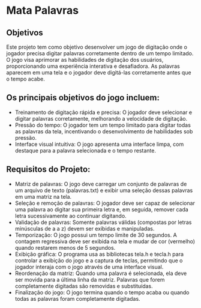 # Mata Palavras #

## Objetivos ##
Este projeto tem como objetivo desenvolver um jogo de digitação onde o jogador precisa digitar palavras corretamente dentro de um tempo limitado. O jogo visa aprimorar as habilidades de digitação dos usuários, proporcionando uma experiência interativa e desafiadora. As palavras aparecem em uma tela e o jogador deve digitá-las corretamente antes que o tempo acabe.

## Os principais objetivos do jogo incluem: ##

 - Treinamento de digitação rápida e precisa: O jogador deve selecionar e digitar palavras corretamente, melhorando a velocidade de digitação.
 - Pressão do tempo: O jogador tem um tempo limitado para digitar todas as palavras da tela, incentivando o desenvolvimento de habilidades sob pressão.
 - Interface visual intuitiva: O jogo apresenta uma interface limpa, com destaque para a palavra selecionada e o tempo restante.
   
 ## Requisitos do Projeto: ##
 - Matriz de palavras: O jogo deve carregar um conjunto de palavras de um arquivo de texto (palavras.txt) e exibir uma seleção dessas palavras em uma matriz na tela.
 - Seleção e remoção de palavras: O jogador deve ser capaz de selecionar uma palavra ao digitar sua primeira letra e, em seguida, remover cada letra sucessivamente ao continuar digitando.
 - Validação de palavras: Somente palavras válidas (compostas por letras minúsculas de a a z) devem ser exibidas e manipuladas.
 - Temporização: O jogo possui um tempo limite de 30 segundos. A contagem regressiva deve ser exibida na tela e mudar de cor (vermelho) quando restarem menos de 5 segundos.
 - Exibição gráfica: O programa usa as bibliotecas tela.h e tecla.h para controlar a exibição do jogo e a captura de teclas, permitindo que o jogador interaja com o jogo através de uma interface visual.
 - Reordenação da matriz: Quando uma palavra é selecionada, ela deve ser movida para a última linha da matriz. Palavras que forem completamente digitadas são removidas e substituídas.
 - Finalização do jogo: O jogo termina quando o tempo acaba ou quando todas as palavras foram completamente digitadas.
